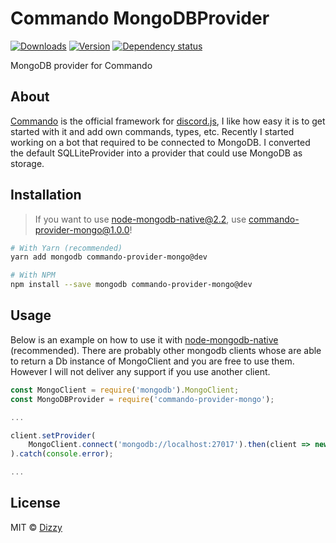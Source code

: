 # Commando MongoDBProvider
[![Downloads](https://img.shields.io/npm/dt/commando-provider-mongo.svg)](https://www.npmjs.com/package/commando-provider-mongo)
[![Version](https://img.shields.io/npm/v/commando-provider-mongo.svg)](https://www.npmjs.com/package/commando-provider-mongo)
[![Dependency status](https://david-dm.org/ItsDizzy/commando-provider-mongo.svg)](https://david-dm.org/ItsDizzy/commando-provider-mongo)

 MongoDB provider for Commando

## About
[Commando](https://github.com/Gawdl3y/discord.js-commando) is the official framework for [discord.js](https://github.com/hydrabolt/discord.js), I like how easy it is to get started with it and add own commands, types, etc. Recently I started working on a bot that required to be connected to MongoDB. I converted the default SQLLiteProvider into a provider that could use MongoDB as storage.

## Installation
>If you want to use node-mongodb-native@2.2, use commando-provider-mongo@1.0.0!
```bash
# With Yarn (recommended)
yarn add mongodb commando-provider-mongo@dev

# With NPM
npm install --save mongodb commando-provider-mongo@dev
```

## Usage
Below is an example on how to use it with [node-mongodb-native](https://github.com/mongodb/node-mongodb-native) (recommended). There are probably other mongodb clients whose are able to return a Db instance of MongoClient and you are free to use them. However I will not deliver any support if you use another client.

```js
const MongoClient = require('mongodb').MongoClient;
const MongoDBProvider = require('commando-provider-mongo');

...

client.setProvider(
	MongoClient.connect('mongodb://localhost:27017').then(client => new MongoDBProvider(client, 'abot'))
).catch(console.error);

...
```

## License
MIT © [Dizzy](https://github.com/ItsDizzy)
